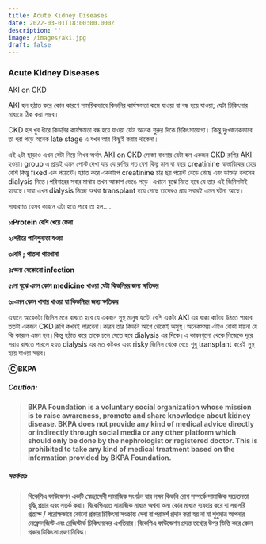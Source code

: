 ```yaml
---
title: Acute Kidney Diseases
date: 2022-03-01T18:00:00.000Z
description: ''
image: /images/aki.jpg
draft: false
---
```

### **Acute Kidney Diseases**

AKI on CKD

AKI হল হঠাত করে কোন কারণে সাময়িকভাবে কিডনির কার্যক্ষমতা কমে যাওয়া বা বন্ধ হয়ে যাওয়া; যেটা চিকিৎসার মাধ্যমে ঠিক করা সম্ভব।

CKD হল খুব ধীরে কিডনির কার্যক্ষমতা বন্ধ হয়ে যাওয়া যেটা অনেক শুরুর দিকে চিকিৎসাযোগ্য। কিন্তু দুঃখজনকভাবে তা ধরা পড়ে অনেক late stage এ যখন আর কিছুই করার থাকেনা।

এই ২টা ছাড়াও এখন যেটা নিয়ে লিখব অর্থাৎ AKI on CKD সোজা বাংলায় যেটা হল একজন CKD রুগির AKI হওয়া।group এ প্রায়ই এমন পোস্ট দেখা যায় যে রুগির গত বেশ কিছু মাস বা বছর creatinine স্বাভাবিকের চেয়ে বেশি কিন্তু fixed এক পয়েন্টে।হঠাত করে একঝাপে creatinine চার ছয় পয়েন্ট বেড়ে গেছে এবং ডাক্তার বলসেন dialysis নিতে।পরিবারের সবার মাথায় তখন আকাশ ভেঙে পড়ে।এখানে বুঝে নিতে হবে যে তার এই জিনিসটাই হয়েছে।যারা এখন dialysis নিচ্ছে অথবা transplant হয়ে গেছে তাদেরও প্রায় সবারই এমন ঘটনা আছে।

সাধারণত যেসব কারনে এটা হতে পারে তা হল.....

**১ঃProtein বেশি খেয়ে ফেলা**

**২ঃশরীরে পানিশুন্যতা হওয়া**

**৩ঃবমি ; পাতলা পায়খানা**

**৪ঃঅন্য যেকোনো infection**

**৫ঃনা বুঝে এমন কোন medicine খাওয়া যেটা কিডনিরর জন্য ক্ষতিকর**

**৬ঃএমন কোন খাবার খাওয়া যা কিডনিরর জন্য ক্ষতিকর**

এখানে আরেকটা জিনিস মনে রাখতে হবে যে একজন সুস্থ মানুষ যতটা বেশি একটা AKI এর ধাক্কা কাটায় উঠতে পারবে ততটা একজন CKD রুগি কখনই পারবেনা।কারন তার কিডনি আগে থেকেই অসুস্থ।অনেকসময় এটাও বোঝা যায়না যে কি কারনে এমন হল।কিন্তু হঠাত করে তাকে চলে যেতে হবে dialysis এর দিকে।এ কারনগুলো থেকে নিজেকে দূরে সরায় রাখতে পারলে হয়ত dialysis এর মত কষ্টকর এবং risky জিনিস থেকে বেচে শুধু transplant করেই সুস্থ হয়ে যাওয়া সম্ভব।

**ⒸBKPA**

##### **Caution:**

> **BKPA Foundation is a voluntary social organization whose mission is to raise awareness, promote and share knowledge about kidney disease. BKPA does not provide any kind of medical advice directly or indirectly through social media or any other platform which should only be done by the nephrologist or registered doctor. This is prohibited to take any kind of medical treatment based on the information provided by BKPA Foundation.**

##### **সতর্কতাঃ**

> **বিকেপিএ ফাউন্ডেশন একটি স্বেচ্ছাসেবী সামাজিক সংগঠন যার লক্ষ্য কিডনি রোগ সম্পর্কে সামাজিক সচেতনতা বৃদ্ধি,প্রচার এবং সতর্ক করা। বিকেপিএতে সামাজিক মাধ্যম অথবা অন্য কোন মাধ্যম ব্যবহার করে বা সরাসরি প্রত্যক্ষ / পরোক্ষভাবে কোনো প্রকার চিকিৎসা সংক্রান্ত সেবা বা পরামর্শ প্রদান করা হয় না যা শুধুমাত্র আপনার নেফ্রোলজিস্ট এবং রেজিস্টার্ড চিকিৎসকের এখতিয়ার।বিকেপিএ ফাউন্ডেশন প্রদত্ত তথ্যের উপর ভিত্তি করে কোন প্রকার চিকিৎসা গ্রহণ নিষিদ্ধ।**
